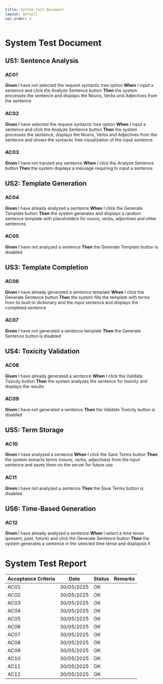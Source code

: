 ```yaml
---
title: System Test Document
layout: default
nav_order: 3
---
```


# System Test Document

## US1: Sentence Analysis
### AC01
**Given** I have not selected the request syntactic tree option
**When** I input a sentence and click the Analyze Sentence button
**Then** the system processes the sentence and displays the Nouns, Verbs and Adjectives from the sentence  
### AC02
**Given** I have selected the request syntactic tree option
**When** I input a sentence and click the Analyze Sentence button
**Then** the system processes the sentence, displays the Nouns, Verbs and Adjectives from the sentence and shows the syntactic tree visualization of the input sentence  

### AC03
**Given** I have not inputed any sentence
**When** I click the Analyze Sentence button
**Then** the system displays a message requiring to input a sentence    


## US2: Template Generation
### AC04
**Given** I have already analyzed a sentence
**When** I click the Generate Template button
**Then** the system generates and displays a random sentence template with placeholders for nouns, verbs, adjectives and ohter sentences

### AC05
**Given** I have not analyzed a sentence
**Then** the Generate Template button is disabled


## US3: Template Completion
### AC06
**Given** I have already generated a sentence template
**When** I click the Generate Sentence button
**Then** the system fills the template with terms from its built-in dictionary and the input sentence and displays the completed sentence

### AC07
**Given** I have not generated a sentence template
**Then** the Generate Sentence button is disabled


## US4: Toxicity Validation
### AC08
**Given** I have already generated a sentence
**When** I click the Validate Toxicity button
**Then** the system analyzes the sentence for toxicity and displays the results

### AC09
**Given** I have not generated a sentence
**Then** the Validate Toxicity button is disabled


## US5: Term Storage
### AC10
**Given** I have analyzed a sentence
**When** I click the Save Terms button
**Then** the system extracts terms (nouns, verbs, adjectives) from the input sentence and saves them on the server for future use

### AC11
**Given** I have not analyzed a sentence
**Then** the Save Terms button is disabled


## US6: Time-Based Generation
### AC12
**Given** I have already analyzed a sentence
**When** I select a time tense (present, past, future) and click the Generate Sentence button
**Then** the system generates a sentence in the selected time tense and displaysis it

# System Test Report
| Acceptance Criteria | Date | Status | Remarks |
|---------------------|------|--------|---------|
| AC01                | 30/05/2025 | OK | |
| AC02                | 30/05/2025 | OK | |
| AC03                | 30/05/2025 | OK | |
| AC04                | 30/05/2025 | OK | |
| AC05                | 30/05/2025 | OK | |
| AC06                | 30/05/2025 | OK | |
| AC07                | 30/05/2025 | OK | |
| AC08                | 30/05/2025 | OK | |
| AC09                | 30/05/2025 | OK | |
| AC10                | 30/05/2025 | OK | |
| AC11                | 30/05/2025 | OK | |
| AC12                | 30/05/2025 | OK | |

